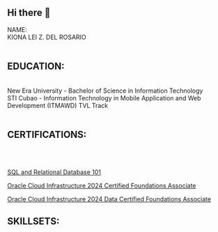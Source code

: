 ## Hi there 👋

<bold>NAME:</bold></br> KIONA LEI Z. DEL ROSARIO </br></br>
<h2><bold>EDUCATION: </bold></h2></br>
New Era University - Bachelor of Science in Information Technology<br/>
STI Cubao - Information Technology in Mobile Application and Web Development (ITMAWD) TVL Track</br></br>
<h2><bold>CERTIFICATIONS:</bold></h2> </br></br> 

[SQL and Relational Database 101](https://courses.cognitiveclass.ai/certificates/4f62fd28386443cd99c544996db90669) </br>

[Oracle Cloud Infrastructure 2024 Certified Foundations Associate](https://catalog-education.oracle.com/pls/certview/sharebadge?id=0463CD87BF5C72FEE27D41183D10226B93C6828780CBDB5E8756C6CDEF1CCFB0)

[Oracle Cloud Infrastructure 2024 Data Certified Foundations Associate](https://catalog-education.oracle.com/ords/certview/sharebadge?id=0463CD87BF5C72FEE27D41183D10226B7E381C3E70F748AF4B3CCD598E707640)
<h2><bold>SKILLSETS:</bold></h2>

